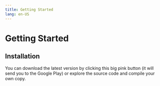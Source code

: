 ```yaml
---
title: Getting Started
lang: en-US
---
```


# Getting Started

## Installation
You can download the latest version by clicking this big pink button (it will send you to the Google Play) or explore the source code and compile your own copy. 
<DownloadButtons/>
